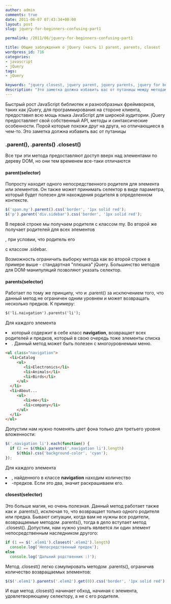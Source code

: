 ```yaml
---
author: admin
comments: true
date: 2011-06-07 07:43:34+00:00
layout: post
slug: jquery-for-beginners-confusing-part1

permalink: /2011/06/jquery-for-beginners-confusing-part1

title: Общие заблуждения о jQuery (часть 1) parent, parents, closest
wordpress_id: 716
categories:
- javascript
- jQuery
tags:
- jQuery

keywords: "jquery closest, jquery parent, jquery parents, jquery for beginners, jquery для начинающих, jquery,jquery,javascript"
description: "Это заметка должна избавить вас от путаницы между методами jQuery .parent(), .parents(), .closest()"
---
```


Быстрый рост JavaScript библиотек и разнообразных фреймворков, таких как jQuery, для программирования на стороне клиента, предоставил всю мощь языка JavaScript для широкой аудитории. jQuery предоставляет свой собственный API, методы и синтаксические особенности. Порой которые похожи друг на друга, но отличающиеся в чем-то. Это заметка должна избавить вас от путаницы
<!-- more -->


###  .parent(), .parents() .closest()


Все три эти метода предоставляют доступ вверх над элементами по дереву DOM, но они тем временем все-таки отличаются



#### parent(selector)


Попросту находит одного непосредственного родителя для элемента или элементов. Он также может принимать селектор в виде параметра, который будет полезен для нахождения родителя в определенном контексте.


``` javascript
$('span.my').parent().css('border', '1px solid red');
$('p').parent('div.sidebar').css('border', '1px solid red');
```


В первой строке мы получаем родителя с классом my. Во второй же получает родителей для всех элементов <p>, при условии, что родитель его <div> с классом .sidebar.

Возможность ограничить выборку метода как во второй строке в примере выше - стандартная "плюшка" jQuery. Большинство методов для DOM-манипуляций позволяют указать селектор.




####  parents(selector)


Работает по тому же принципу, что и .parent() за исключением того, что данный метод не ограничен одним уровнем и может возвращать несколько предков. К примеру:


``` html
$('li.naivgation').parents('li');
```


Для каждого элемента <li> который содержит в себе класс **navigation**, возвращает всех родителей и предков, который в свою очередь тоже элементы списка <li>. Данный метод может быть полезен с многоуровнемым меню.


``` html
<ul class="navigation">
  <li>Catalog
     <ul>
        <li>Electronics</li>
        <li>Animals</li>
        <li>Birds</li>
     </ul>
  </li>
  <li>About...
     <ul>
        <li>me</li>
        <li>company</li>
     </ul>
  </li>
</ul>
```


Допустим нам нужно поменять цвет фона только для третьего уровня вложенности:


``` javascript
$('.navigation li').each(function() {
  if (2 == $(this).parents('.navigation li').length)
     $(this).css('background-color', 'cyan');
});
```


Для каждого элемента <li>, найденного в классе **navigation** находим количество <li>-предков. Если это два, значит раскрашиваем его.



#### closest(selector)


Это больше магия, но очень полезная. Данный метод работает также как и .parents(), исключая то, что возвращает только одного родителя или предка. Бывают ситуации, когда вам не нужны все родители, возвращаемые методом .parents(), тогда в дело вступает метод .closest(). Допустим, нам нужно узнать явлвется ли один элемент непосредственным наследником другого:


``` javascript
if (1 == $('.elem1').closest('.elem2').length)
  console.log('Непосредственный предок');
else
  console.log('Дальний родственник :)');
```




Метод .closest() легко сэмулировать методом .parents(), ограничив количество возвращаемых элементов:



``` javascript
$($('.elem1').parents('.elem2').get(0)).css('border', '1px solid red');
```


И еще метод .closest() начинает обход, начиная с элемента, удовлетворяющему селектору, а не с его родителя.
